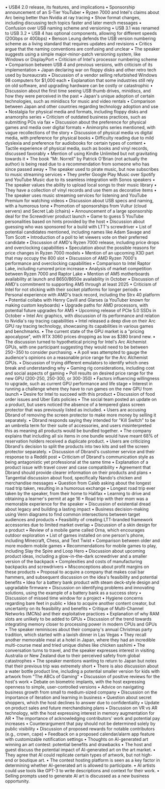 • USB4 2.0 release, its features, and implications
• Sponsorship announcement of an S-Tier YouTuber
• Ryzen 7000 and Intel's claims about Arc being better than Nvidia at ray tracing
• Show format changes, including discussing tech topics faster and later merch messages
• Confusion over USB naming scheme and versioning
• USB 3.1 was renamed to USB 3.2
• USB 4 has optional components, allowing for different speeds (20Gbps or 40Gbps)
• Benson Leung defends the USB version numbering scheme as a living standard that requires updates and revisions
• Critics argue that the naming conventions are confusing and unclear
• The speaker suggests using a simple major-minor-patch versioning system, like Windows or DisplayPort
• Criticism of Intel's processor numbering scheme
• Comparison between USB 4 and previous versions, with criticism of its implementation
• Japan declaring war on floppy disks and other retro tech used by bureaucrats
• Discussion of a vendor selling refurbished Windows 98 computers for $1,000 each
• Explanation that some industries still rely on old software, and upgrading hardware can be costly or catastrophic
• Discussion about the first time seeing USB thumb drives, minidiscs, and how they were perceived in the past
• Japan's unique adoption of certain technologies, such as minidiscs for music and video rentals
• Comparison between Japan and other countries regarding technology adoption and use
• Nostalgia for physical media and formats, including floppy disks and anamorphs series
• Criticism of outdated business practices, such as submitting POs via fax
• Discussion about the preference for physical games and media over digital formats
• Animorphs series mentioned, with vague recollections of the story
• Discussion of physical media vs digital media, with preference for physical books
• Difficulty reading due to mild dyslexia and preference for audiobooks for certain types of content
• Tactile experience of physical media, such as books and vinyl records, discussed favorably
• Mention of using Kindle Unlimited but not gravitating towards it
• The book "Mr. Norrell" by Patrick O'Brian (not actually the author) is being read due to a recommendation from someone who has since passed away
• The speaker used to pirate music, but now subscribes to music streaming services
• They prefer Google Play Music over Spotify and YouTube Music due to its seamless integration with Sonos speakers
• The speaker values the ability to upload local songs to their music library
• They have a collection of vinyl records and use them as decorative items
• The speaker uses music streaming services for listening and YouTube Premium for watching videos
• Discussion about USB specs and naming, with a humorous tone
• Promotion of sponsorships from Vultur (cloud servers) and Secret Lab (chairs)
• Announcement of a large sponsorship deal for the Screwdriver product launch
• Game to guess 5 YouTube personalities based on hints provided by the host
• Discussion about guessing who was sponsored for a build with LTT's screwdriver
• List of potential candidates mentioned, including names like Adam Savage and Tom Scott
• Introduction of a poll to let viewers vote on their preferred candidate
• Discussion of AMD's Ryzen 7000 release, including price drops and overclocking capabilities
• Speculation about the possible reasons for price changes in Ryzen 7000 models
• Mention of an upcoming X3D part that may occupy the 800 slot
• Discussion of AMD Ryzen 7000's performance and overclocking capabilities
• Comparison to Intel Raptor Lake, including rumored price increase
• Analysis of market competition between Ryzen 7000 and Raptor Lake
• Mention of AM5 motherboards availability at launch and B650/B650e availability in October
• Discussion of AMD's commitment to supporting AM5 through at least 2025
• Criticism of Intel for not sticking with their socket platforms for longer periods
• Personal experience with AMD's track record, including the Strx 40 platform
• Potential collabs with Henry Cavill and Glarses (a YouTuber known for making custom keyboards)
• Upgrade paths for AMD processors, with potential future upgrades for AM5
• Upcoming release of PCIe 5.0 SSDs in October
• Intel Arc graphics, with discussion of its performance and relation to Nvidia's ray tracing capabilities
• Intel released a deep dive on their Arc GPU ray tracing technology, showcasing its capabilities in various games and benchmarks.
• The current state of the GPU market is a "pricing apocalypse", with RTX 3060 prices dropping as low as $380 brand new.
• The discussion turned to hypothetical pricing for Intel's Arc Alchemist GPUs, with one participant suggesting they would need to be between $250-$350 to consider purchasing.
• A poll was attempted to gauge the audience's opinions on a reasonable price range for the Arc Alchemist GPUs.
• Discussion of trying different emulators to identify which ones break and understanding why
• Gaming rig considerations, including cost and social aspects of gaming
• Poll results on desired price range for the new GPU (200-250, 250-300, or 300-350)
• Factors influencing willingness to upgrade, such as current GPU performance and life stage
• Interest in running a challenge where they have to run games on the new GPU from launch
• Desire for Intel to succeed with this product
• Discussion of food order issues and Uber Eats policies
• The social team posted an update on a product, but users noticed the absence of a tempered glass screen protector that was previously listed as included.
• Users are accusing Dbrand of removing the screen protector to make more money by selling it separately.
• Dbrand responds saying they intended for "Kill Switch" to be an umbrella term for their suite of accessories, and users misinterpreted this as meaning all products would be bundled together.
• The company explains that including all six items in one bundle would have meant 68% of reservation holders received a duplicate product.
• Users are criticizing Dbrand's decision to split the products into two kits and sell the screen protector separately.
• Discussion of Dbrand's customer service and their response to a Reddit post
• Criticism of Dbrand's communication style as being antagonistic yet professional at the same time
• Explanation of a product issue with travel cover and case compatibility
• Agreement that Dbrand should provide clearer information on their products and plans
• Tangential discussion about food, specifically Nando's chicken and merchandise messages
• Question from Caleb asking about the longest road trip taken, resulting in a humorous exchange
• Longest road trip ever taken by the speaker, from their home to Halifax
• Learning to drive and obtaining a learner's permit at age 16
• Road trip with their mom was a memorable experience for the speaker
• Discussion of existential dread about legacy and building a lasting impact
• Business decision-making using Venn diagrams to find common intersections between target audiences and products
• Feasibility of creating LTT-branded framework accessories due to limited market overlap
• Discussion of a skin design for a product
• Review of a mobile game called Orna, which encourages outdoor exploration
• List of games installed on one person's phone, including Minecraft, Chess, and Text Twist
• Comparison between older and more modern mobile games
• Recommendations for mobile games to play, including Slay the Spire and Loop Hero
• Discussion about upcoming product ideas, including a glow-in-the-dark screwdriver and a smaller version of the backpack
• Complexities and costs of manufacturing backpacks and screwdrivers
• Misconceptions about profit margins on these products
• Proposal to acquire a company that makes coal bar hammers, and subsequent discussion on the idea's feasibility and potential benefits
• Idea for a battery bank product with steam deck-style design and upgradable firmware
• Discussion on identifying problems and innovating solutions, using the example of a battery bank as a success story
• Discussion of missed time window for a project
• Hygiene concerns regarding bare feet in public
• Idea to acquire another content creator, but uncertainty on its feasibility and benefits
• Critique of Multi-Channel Networks (MCNs) and their exploitative practices
• Explanation of why RAM slots are unlikely to be added to GPUs
• Discussion of the trend towards integrating memory closer to processing power in modern CPUs and GPUs
• The speaker reminisces about their company's annual Christmas party tradition, which started with a lavish dinner in Las Vegas
• They recall another memorable meal at a hotel in Japan, where they had an incredible multi-course meal and tried unique dishes like chicken sashimi
• The conversation turns to travel, and the speaker expresses interest in visiting Australia or New Zealand due to their perceived safety from global catastrophes
• The speaker mentions wanting to return to Japan but notes that their previous trip was extremely short
• There is also discussion about a water bottle product line, including a potential smaller version for kids with artwork from "The ABCs of Gaming"
• Discussion of positive reviews for the host's work
• Debate on biometric implants, with the host expressing openness to simple, user-controlled versions
• Advice on navigating business growth from small to medium-sized company
• Discussion on the importance of iteration and learning in business
• Question about secret shoppers, which the host declines to answer due to confidentiality
• Update on product sales and future merchandising plans
• Discussion on VR vs AR technology, with the host expressing interest in memory augmentation for AR
• The importance of acknowledging contributors' work and potential pay increases
• Counterargument that pay should not be determined solely by public visibility
• Discussion of proposed rewards for notable contributors (e.g., crown, cape)
• Feedback on a proposed calendar/alarm app feature with customizable notification settings
• Thoughts on AI-generated art winning an art contest: potential benefits and drawbacks
• The host and guest discuss the potential impact of AI-generated art on the art market.
• They agree that AI could replicate certain types of artwork, but not high-end or boutique art.
• The contest hosting platform is seen as a key factor in determining whether AI-generated art is allowed to participate.
• AI artists could use tools like GPT-3 to write descriptions and context for their work.
• Selling prompts used to generate AI art is discussed as a new business opportunity.